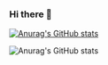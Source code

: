 ### Hi there 👋

[![Anurag's GitHub stats](https://github-readme-stats.vercel.app/api?username=devsfelipesantiago)](https://github.com/devsfelipesantiago/github-readme-stats)

![Anurag's GitHub stats](https://github-readme-stats.vercel.app/api?username=devsfelipesantiago&count_private=true)




<!--
**devsfelipesantiago/devsfelipesantiago** is a ✨ _special_ ✨ repository because its `README.md` (this file) appears on your GitHub profile.

Here are some ideas to get you started:

- 🔭 I’m currently working on ...
- 🌱 I’m currently learning ...
- 👯 I’m looking to collaborate on ...
- 🤔 I’m looking for help with ...
- 💬 Ask me about ...
- 📫 How to reach me: ...
- 😄 Pronouns: ...
- ⚡ Fun fact: ...
-->
